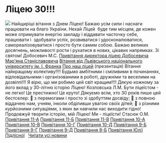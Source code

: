 # Ліцею 30!!!
![](/images/ліцею-30/лого.jpg)
Найщиріші вітання з Днем Ліцею! Бажаю усім сили і наснаги працювати на благо України. Нехай Ліцей  буде тим місцем, де кожен може отримувати енергію закладу і віддавати часточку себе, працювати і  здобувати успіх, розвиватися і удосконалюватися, самореалізовуватися і просто бути самим собою. Бажаю великих досягнень, можливості рости і рухатися в нових, цікавих напрямках. Зі святом!
Добосевич М.С.
[Привітання директора ліцею Добосевича Мар'яна Станіславовича](https://youtu.be/3u6QLwJ5Gsg)
[Вітання від Львівського національного університету ім. І. Франка](/files/ліцею-30/vitannia_ліцею_2021.doc)
[Про наш ліцей](/files/ліцею-30/презентація-ліцею.ppsx) (презентація)
Вітання найкращому колективу!!!! Будьмо амбітними і сміливими в починаннях, відповідальними і організованими в роботі, дружніми та веселими на дозвіллі!!! Я вірю, що ми робимо цей світ кращим!!!! Дякую кожному за його вклад у 30-літню історію Ліцею!
Козловська Л.М.
Бути ліцеїстом - не легко! Це престижно! Це круто!
Дякуємо всім, хто 30 років пише цей бестселер:
👊 з перемогами і просто зі здобуттям досвіду;
👊 з повною віддачею нам, учням, інколи обділивши увагою своїх дітей;
👊 з різними курйозними ситуаціями, з яких ви навчили нас виходити гідно!
Продовжуй творити історію, мій Ліцею! Ми - ліцеїсти!
Стасюк О.М.
[Привітання 11-А](https://youtu.be/giI1KvWthOY)
[Привітання 11-Б](/files/ліцею-30/привітання-від-11б.mp4)
[Привітання 11-В](/files/ліцею-30/привітання-від-11в.mp4)
[Привітання 10-А](/files/ліцею-30/привітання-10а.mov)
[Привітання 10-В](https://youtu.be/vAYOYE7s9wk)
[Привітання 10-Г](/files/ліцею-30/привітання-від-10г.mp4)
[Привітання 10-Д](/files/ліцею-30/привітання-від-10д.mp4)
[Привітання 9-Б](https://youtu.be/7L9npb7MMGA)
[Привітання 9-Г](https://www.youtube.com/watch?v=8sIFolwnBMg&amp;ab_channel=ЯрославКобрин)
[Привітання 9-Д](/files/ліцею-30/привітаня-від-9д.mp4)
[Привітання 8-Б](/files/ліцею-30/привітання-від-8б.mp4)
[Привітання Юлії Підлісної](/files/ліцею-30/вітання-від-юлі-підлісної.mp4)
 
[Читати усі новини](/news)

